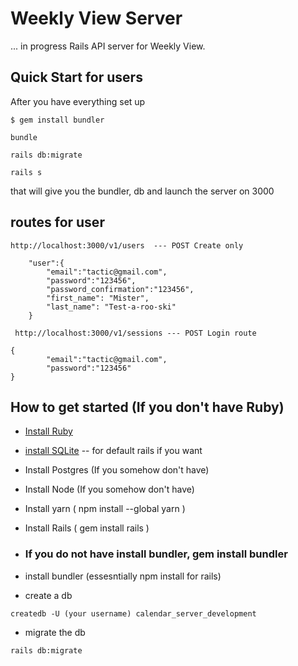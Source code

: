 # Weekly View Server

... in progress Rails API server for Weekly View.




## Quick Start for users

After you have everything set up
```
$ gem install bundler

bundle

rails db:migrate

rails s
```
that will give you the bundler, db and launch the server on 3000

## routes for user

```
http://localhost:3000/v1/users  --- POST Create only

    "user":{
        "email":"tactic@gmail.com",
        "password":"123456",
        "password_confirmation":"123456",
        "first_name": "Mister",
        "last_name": "Test-a-roo-ski"
    }

 http://localhost:3000/v1/sessions --- POST Login route

{
        "email":"tactic@gmail.com",
        "password":"123456"
}

```







## How to get started (If you don't have Ruby)

* [Install Ruby](https://rubyinstaller.org/)

* [install SQLite](https://www.sqlite.org/index.html) -- for default rails if you want

* Install Postgres (If you somehow don't have)

* Install Node (If you somehow don't have)
* Install yarn ( npm install --global yarn )
* Install Rails ( gem install rails )

* ### If you do not have install bundler, gem install bundler

* install bundler (essesntially npm install for rails)

* create a db 
```
createdb -U (your username) calendar_server_development
```

* migrate the db
```
rails db:migrate
```

